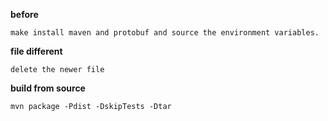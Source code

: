 **before**

	make install maven and protobuf and source the environment variables.

**file different**

	delete the newer file

**build from source**

	mvn package -Pdist -DskipTests -Dtar

